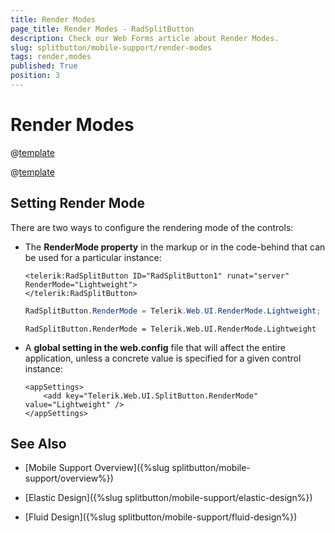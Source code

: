 ```yaml
---
title: Render Modes
page_title: Render Modes - RadSplitButton
description: Check our Web Forms article about Render Modes.
slug: splitbutton/mobile-support/render-modes
tags: render,modes
published: True
position: 3
---
```


# Render Modes


@[template](/_templates/common/render-mode.md#buttons-supported-modes "control: RadSplitButton")

@[template](/_templates/common/render-mode.md#do-not-mix-modes-buttons "control: RadSplitButton")


## Setting Render Mode

There are two ways to configure the rendering mode of the controls:

* The **RenderMode property** in the markup or in the code-behind that can be used for a particular instance:
 
  ````ASPX
  <telerik:RadSplitButton ID="RadSplitButton1" runat="server" RenderMode="Lightweight">
  </telerik:RadSplitButton>
  ````
 
  ````C#
  RadSplitButton.RenderMode = Telerik.Web.UI.RenderMode.Lightweight;
  ````
  ````VB
  RadSplitButton.RenderMode = Telerik.Web.UI.RenderMode.Lightweight
  ````

 	
* A **global setting in the web.config** file that will affect the entire application, unless a concrete value is specified for a given control instance:

  ````web.config
  <appSettings>
      <add key="Telerik.Web.UI.SplitButton.RenderMode" value="Lightweight" />
  </appSettings>
  ````


## See Also

 * [Mobile Support Overview]({%slug splitbutton/mobile-support/overview%})

 * [Elastic Design]({%slug splitbutton/mobile-support/elastic-design%})

 * [Fluid Design]({%slug splitbutton/mobile-support/fluid-design%})

